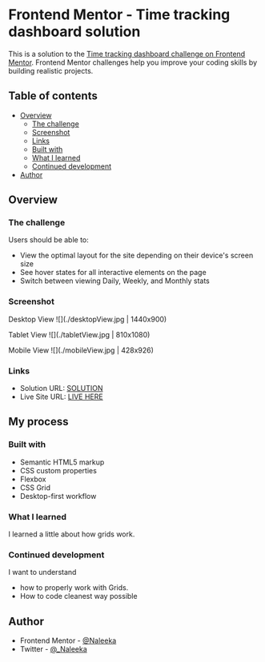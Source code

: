 # Frontend Mentor - Time tracking dashboard solution

This is a solution to the [Time tracking dashboard challenge on Frontend Mentor](https://www.frontendmentor.io/challenges/time-tracking-dashboard-UIQ7167Jw). Frontend Mentor challenges help you improve your coding skills by building realistic projects.

## Table of contents

- [Overview](#overview)
  - [The challenge](#the-challenge)
  - [Screenshot](#screenshot)
  - [Links](#links)
  - [Built with](#built-with)
  - [What I learned](#what-i-learned)
  - [Continued development](#continued-development)
- [Author](#author)

## Overview

### The challenge

Users should be able to:

- View the optimal layout for the site depending on their device's screen size
- See hover states for all interactive elements on the page
- Switch between viewing Daily, Weekly, and Monthly stats

### Screenshot

Desktop View
![](./desktopView.jpg | 1440x900)

Tablet View
![](./tabletView.jpg | 810x1080)

Mobile View
![](./mobileView.jpg | 428x926)

### Links

- Solution URL: [SOLUTION](https://github.com/Naleeka/naleeka.github.io/tree/main/time-tracking-dashboard-main)
- Live Site URL: [LIVE HERE](https://naleeka.github.io/time-tracking-dashboard-main/)

## My process

### Built with

- Semantic HTML5 markup
- CSS custom properties
- Flexbox
- CSS Grid
- Desktop-first workflow

### What I learned

I learned a little about how grids work.

### Continued development

I want to understand

- how to properly work with Grids.
- How to code cleanest way possible

## Author

- Frontend Mentor - [@Naleeka](https://www.frontendmentor.io/profile/Naleeka)
- Twitter - [@\_Naleeka](https://www.twitter.com/_Naleeka)
